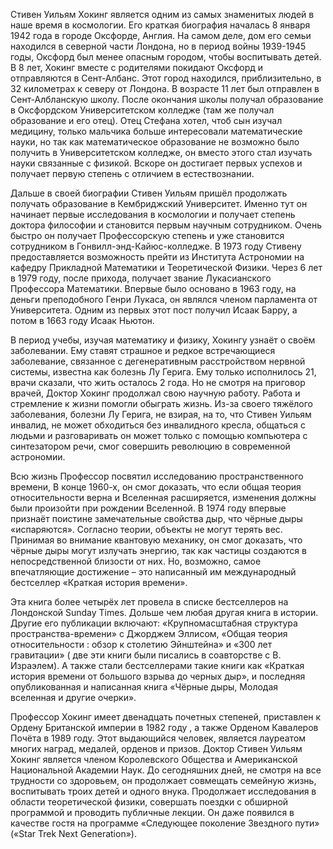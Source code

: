 Стивен Уильям Хокинг является одним из самых знаменитых людей в наше время в космологии. Его краткая биография началась 8 января 1942 года в городе Оксфорде, Англия. На самом деле, дом его семьи находился в северной части Лондона, но в период войны 1939-1945 годы, Оксфорд был менее опасным городом, чтобы воспитывать детей. В 8 лет, Хокинг вместе с родителями покидают Оксфорд и отправляются в Сент-Албанс. Этот город находился, приблизительно, в 32 километрах к северу от Лондона. В возрасте 11 лет был отправлен в Сент-Албланскую школу. После окончания школы получал образование в Оксфордском Университетском колледже (там же получал образование и его отец). Отец Стефана хотел, чтоб сын изучал медицину, только мальчика больше интересовали математические науки, но так как математическое образование не возможно было получить в Университетском колледже, он вместо этого стал изучать науки связанные с физикой. Вскоре он достигает первых успехов и получает первую степень с отличием в естествознании.

Дальше в своей биографии Стивен Уильям пришёл продолжать получать образование в Кембриджский Университет. Именно тут он начинает первые исследования в космологии и получает степень доктора философии и становится первым научным сотрудником. Очень быстро он получает Профессорскую степень и уже становится сотрудником в Гонвилл-энд-Кайюс-колледже. В 1973 году Стивену предоставляется возможность прейти из Института Астрономии на кафедру Прикладной Математики и Теоретической Физики. Через 6 лет в 1979 году, после прихода, получает звание Лукасианского Профессора Математики. Впервые было основано в 1963 году, на деньги преподобного Генри Лукаса, он являлся членом парламента от Университета. Одним из первых этот пост получил Исаак Барру, а потом в 1663 году Исаак Ньютон.

В период учебы, изучая математику и физику, Хокингу узнаёт о своём заболевании. Ему ставят страшное и редкое встречающиеся заболевание, связанное с дегенеративным расстройством нервной системы, известна как болезнь Лу Герига. Ему только исполнилось 21, врачи сказали, что жить осталось 2 года. Но не смотря на приговор врачей, Доктор Хокинг продолжал свою научную работу. Работа и стремление к жизни помогли обыграть жизнь. Из-за своего тяжёлого заболевания, болезни Лу Герига, не взирая, на то, что Стивен Уильям инвалид, не может обходиться без инвалидного кресла, общаться с людьми и разговаривать он может только с помощью компьютера с синтезатором речи, смог совершить революцию в современной астрономии.

Всю жизнь Профессор посвятил исследованию пространственного времени, В конце 1960-х, он смог доказать, что если общая теория относительности верна и Вселенная расширяется, изменения должны были произойти при рождении Вселенной. В 1974 году впервые признаёт поистине замечательные свойства дыр, что чёрные дыры «испаряются». Согласно теории, объекты не могут терять вес. Принимая во внимание квантовую механику, он смог доказать, что чёрные дыры могут излучать энергию, так как частицы создаются в непосредственной близости от них. Но, возможно, самое впечатляющие достижение – это написанный им международный бестселлер «Краткая история времени».
 
Эта книга более четырёх лет провела в списке бестселлеров на Лондонской Sunday Times. Дольше чем любая другая книга в истории. Другие его публикации включают: «Крупномасштабная структура пространства-времени» с Джорджем Эллисом, «Общая теория относительности : обзор к столетию Эйнштейна» и «300 лет гравитации» ( две эти книги были писались в соавторстве с В. Израэлем). А также стали бестселлерами такие книги как «Краткая история времени от большого взрыва до черных дыр», и последняя опубликованная и написанная книга «Чёрные дыры, Молодая вселенная и другие очерки».

Профессор Хокинг имеет двенадцать почетных степеней, приставлен к Ордену Британской империи в 1982 году , а также Орденом Кавалеров Почёта в 1989 году. Этот выдающийся человек, является лауреатом многих наград, медалей, орденов и призов. Доктор Стивен Уильям Хокинг является членом Королевского Общества и Американской Национальной Академии Наук. До сегодняшних дней, не смотря на все трудности со здоровьем, он продолжает совмещать семейную жизнь, воспитывать троих детей и одного внука. Продолжает исследования в области теоретической физики, совершать поездки с обширной программой и проводить публичные лекции. Он даже появился в качестве гостя на программе «Следующее поколение Звездного пути» («Star Trek Next Generation»).